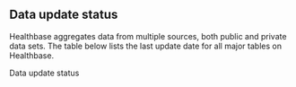## Data update status

Healthbase aggregates data from multiple sources, both public and private data sets. The table below lists the last update date for all major tables on Healthbase.

<object data="https://app.gethealthbase.com/refreshes/status/svg/" width="1200px" height="3500px" type="image/svg+xml">Data update status</object>
